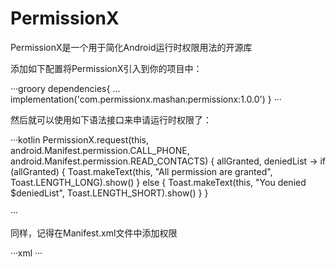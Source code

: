 # PermissionX

PermissionX是一个用于简化Android运行时权限用法的开源库

添加如下配置将PermissionX引入到你的项目中：

···groory
dependencies{
  ...
  implementation('com.permissionx.mashan:permissionx:1.0.0')
}
···

然后就可以使用如下语法接口来申请运行时权限了：

···kotlin
 PermissionX.request(this,
                android.Manifest.permission.CALL_PHONE,
                android.Manifest.permission.READ_CONTACTS) { allGranted, deniedList ->
            if (allGranted) {
                Toast.makeText(this, "All permission are granted", Toast.LENGTH_LONG).show()
            } else {
                Toast.makeText(this, "You denied $deniedList", Toast.LENGTH_SHORT).show()
            }
        }

···

同样，记得在Manifest.xml文件中添加权限

···xml
    <uses-permission android:name="android.permission.CALL_PHONE" />
    <uses-permission android:name="android.permission.READ_CONTACTS" />
···
